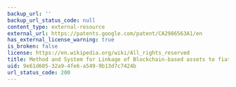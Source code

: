 ```yaml
---
backup_url: ''
backup_url_status_code: null
content_type: external-resource
external_url: https://patents.google.com/patent/CA2986563A1/en
has_external_license_warning: true
is_broken: false
license: https://en.wikipedia.org/wiki/All_rights_reserved
title: Method and System for Linkage of Blockchain-based assets to fiat currency accounts
uid: 9e61d605-32a9-4fe6-a549-9b13d7c7424b
url_status_code: 200
---
```

